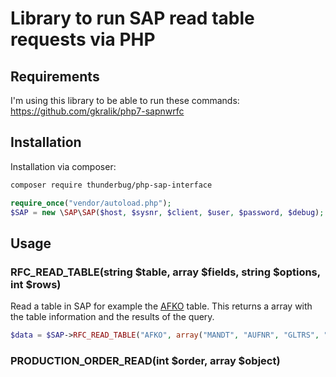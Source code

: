 # Library to run SAP read table requests via PHP #

## Requirements ##
I'm using this library to be able to run these commands: https://github.com/gkralik/php7-sapnwrfc

## Installation ##

Installation via composer:

```bash 
composer require thunderbug/php-sap-interface
```

```php
require_once("vendor/autoload.php");
$SAP = new \SAP\SAP($host, $sysnr, $client, $user, $password, $debug);
```

## Usage ##

### RFC_READ_TABLE(string $table, array $fields, string $options, int $rows) ###

Read a table in SAP for example the [AFKO](https://www.sapdatasheet.org/abap/tabl/afko.html) table.
This returns a array with the table information and the results of the query.

```php
$data = $SAP->RFC_READ_TABLE("AFKO", array("MANDT", "AUFNR", "GLTRS", "PLNBEZ"), "MANDT EQ 100", 100);
```


### PRODUCTION_ORDER_READ(int $order, array $object) ###

